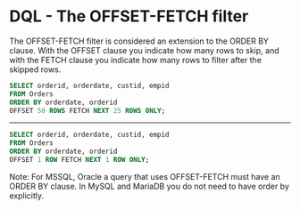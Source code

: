 # DQL - The OFFSET-FETCH filter

The OFFSET-FETCH filter is considered an extension to the ORDER BY clause. With the OFFSET clause you indicate how many rows to skip, and with the FETCH clause you indicate how many rows to filter after the skipped rows.

```sql
SELECT orderid, orderdate, custid, empid
FROM Orders
ORDER BY orderdate, orderid
OFFSET 50 ROWS FETCH NEXT 25 ROWS ONLY;
```
---

```sql
SELECT orderid, orderdate, custid, empid
FROM Orders
ORDER BY orderdate, orderid
OFFSET 1 ROW FETCH NEXT 1 ROW ONLY;
```

Note: For MSSQL, Oracle a query that uses OFFSET-FETCH must have an ORDER BY clause. In MySQL and MariaDB you do not need to have order by explicitly.
